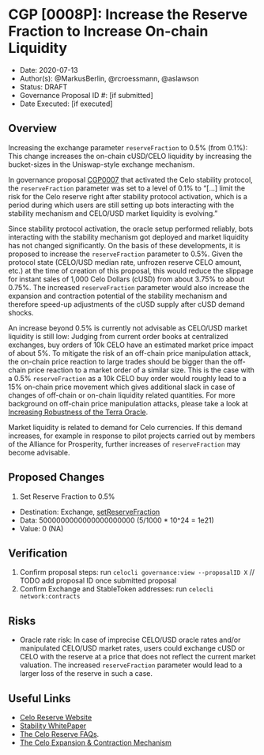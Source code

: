 # CGP [0008P]: Increase the Reserve Fraction to Increase On-chain Liquidity

- Date: 2020-07-13
- Author(s): @MarkusBerlin, @rcroessmann, @aslawson
- Status: DRAFT
- Governance Proposal ID #: [if submitted]
- Date Executed: [if executed]

## Overview

Increasing the exchange parameter `reserveFraction` to 0.5% (from 0.1%): This change increases the on-chain cUSD/CELO liquidity by increasing the bucket-sizes in the Uniswap-style exchange mechanism.

In governance proposal [CGP0007](https://github.com/celo-org/celo-proposals/blob/master/CGPs/0007.md) that activated the Celo stability protocol, the `reserveFraction` parameter was set to a level of 0.1% to “[...] limit the risk for the Celo reserve right after stability protocol activation, which is a period during which users are still setting up bots interacting with the stability mechanism and CELO/USD market liquidity is evolving.”

Since stability protocol activation, the oracle setup performed reliably, bots interacting with the stability mechanism got deployed and market liquidity has not changed significantly. On the basis of these developments, it is proposed to increase the `reserveFraction` parameter to 0.5%. Given the protocol state (CELO/USD median rate, unfrozen reserve CELO amount, etc.) at the time of creation of this proposal, this would reduce the slippage for instant sales of 1,000 Celo Dollars (cUSD) from about 3.75% to about 0.75%. The increased `reserveFraction` parameter would also increase the expansion and contraction potential of the stability mechanism and therefore speed-up adjustments of the cUSD supply after cUSD demand shocks.

An increase beyond 0.5% is currently not advisable as CELO/USD market liquidity is still low: Judging from current order books at centralized exchanges, buy orders of 10k CELO have an estimated market price impact of about 5%. To mitigate the risk of an off-chain price manipulation attack, the on-chain price reaction to large trades should be bigger than the off-chain price reaction to a market order of a similar size. This is the case with a 0.5% `reserveFraction` as a 10k CELO buy order would roughly lead to a 15% on-chain price movement which gives additional slack in case of changes of off-chain or on-chain liquidity related quantities. For more background on off-chain price manipulation attacks, please take a look at [Increasing Robustness of the Terra Oracle](https://agora.terra.money/uploads/short-url/i0qz8LDesetkgfBBFWas1HORDYb.pdf). 

Market liquidity is related to demand for Celo currencies. If this demand increases, for example in response to pilot projects carried out by members of the Alliance for Prosperity, further increases of  `reserveFraction` may become advisable. 


## Proposed Changes

1. Set Reserve Fraction to 0.5%
  - Destination: Exchange, [setReserveFraction](https://github.com/celo-org/celo-monorepo/blob/de09a44f5ea2c2116506a6b3d05dcaaef92d4fad/packages/protocol/contracts/stability/Exchange.sol#L240)
  - Data: 5000000000000000000000 (5/1000 * 10^24 = 1e21) 
  - Value: 0 (NA)

## Verification

1. Confirm proposal steps: run `celocli governance:view --proposalID X` // TODO add proposal ID once submitted proposal
2. Confirm Exchange and StableToken addresses: run `celocli network:contracts`


## Risks

- Oracle rate risk: In case of imprecise CELO/USD oracle rates and/or manipulated CELO/USD market rates, users could exchange cUSD or CELO with the reserve at a price that does not reflect the current market valuation. The increased `reserveFraction` parameter would lead to a larger loss of the reserve in such a case.

## Useful Links

* [Celo Reserve Website](https://celoreserve.org/)
* [Stability WhitePaper](https://celo.org/papers/Celo_Stability_Analysis.pdf)
* [The Celo Reserve FAQs](https://medium.com/celoorg/the-celo-reserve-faqs-f3f7cbb1991f). 
* [The Celo Expansion & Contraction Mechanism](https://medium.com/celoorg/zooming-in-on-the-celo-expansion-contraction-mechanism-446ca7abe4f)
